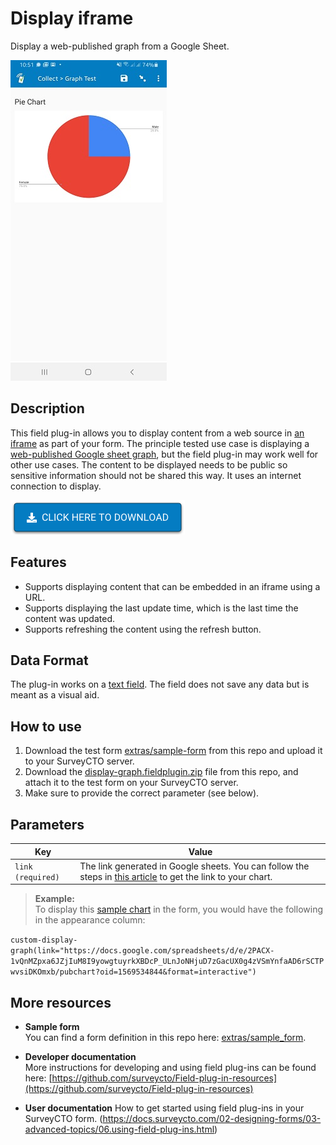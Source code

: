# Display iframe
Display a web-published graph from a Google Sheet.

![table-list field plug-in](extras/display_graph.jpg)

## Description

This field plug-in allows you to display content from a web source in [an iframe](https://www.w3schools.com/tags/tag_iframe.asp) as part of your form. The principle tested use case is displaying a [web-published Google sheet graph](https://support.google.com/docs/answer/1047436?hl=en&ref_topic=1361474), but the field plug-in may work well for other use cases. The content to be displayed needs to be public so sensitive information should not be shared this way. It uses an internet connection to display.

[![Download now](extras/download-button.png)](https://github.com/surveycto/display-graph/raw/master/display-graph.fieldplugin.zip)

## Features

* Supports displaying content that can be embedded in an iframe using a URL.
* Supports displaying the last update time, which is the last time the content was updated.
* Supports refreshing the content using the refresh button.

## Data Format

The plug-in works on a [text field](https://docs.surveycto.com/02-designing-forms/01-core-concepts/03a.field-types-text.html). The field does not save any data but is meant as a visual aid.

## How to use

1. Download the test form [extras/sample-form](https://github.com/surveycto/display-graph/raw/master/extras/sample-form/Sample%20form%20-%20Display%20graph.xlsx) from this repo and upload it to your SurveyCTO server.
1. Download the [display-graph.fieldplugin.zip](https://github.com/surveycto/display-graph/raw/master/display-graph.fieldplugin.zip) file from this repo, and attach it to the test form on your SurveyCTO server.
1. Make sure to provide the correct parameter (see below).

## Parameters

| **Key** | **Value** |
| --- | --- |
| `link (required)` | The link generated in Google sheets. You can follow the steps in [this article](https://support.google.com/docs/answer/1047436?co=GENIE.Platform%3DDesktop&hl=en) to get the link to your chart. |

> **Example:**  
> To display this [sample chart](https://docs.google.com/spreadsheets/d/1MPdvQXLbRaX6OD6EoA4OS-p0OxjUnn4m3rsC1JPdG6U/edit#gid=135270451) in the form, you would have the following in the appearance column:

`custom-display-graph(link="https://docs.google.com/spreadsheets/d/e/2PACX-1vQnMZpxa6JZjIuM8I9yowgtuyrkXBDcP_ULnJoNHjuD7zGacUX0g4zVSmYnfaAD6rSCTPwvsiDKOmxb/pubchart?oid=1569534844&format=interactive")`

## More resources

* **Sample form**  
You can find a form definition in this repo here: [extras/sample_form](https://github.com/surveycto/table-list/raw/master/extras/example_form/table-list%20sample%20folder.zip).

* **Developer documentation**  
More instructions for developing and using field plug-ins can be found here: [https://github.com/surveycto/Field-plug-in-resources](https://github.com/surveycto/Field-plug-in-resources)

* **User documentation**
How to get started using field plug-ins in your SurveyCTO form.
(https://docs.surveycto.com/02-designing-forms/03-advanced-topics/06.using-field-plug-ins.html)
